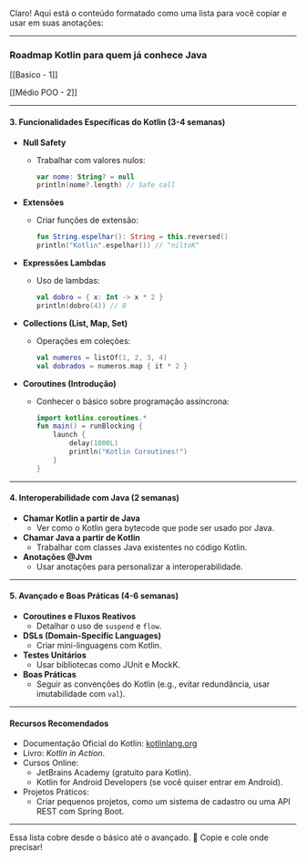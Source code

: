 Claro! Aqui está o conteúdo formatado como uma lista para você copiar e usar em suas anotações:

---

### **Roadmap Kotlin para quem já conhece Java**

[[Basico - 1]]

[[Médio POO - 2]]

---

#### **3. Funcionalidades Específicas do Kotlin (3-4 semanas)**

- **Null Safety**
    - Trabalhar com valores nulos:
        
        ```kotlin
        var nome: String? = null
        println(nome?.length) // Safe call
        ```
        
- **Extensões**
    - Criar funções de extensão:
        
        ```kotlin
        fun String.espelhar(): String = this.reversed()
        println("Kotlin".espelhar()) // "niltoK"
        ```
        
- **Expressões Lambdas**
    - Uso de lambdas:
        
        ```kotlin
        val dobro = { x: Int -> x * 2 }
        println(dobro(4)) // 8
        ```
        
- **Collections (List, Map, Set)**
    - Operações em coleções:
        
        ```kotlin
        val numeros = listOf(1, 2, 3, 4)
        val dobrados = numeros.map { it * 2 }
        ```
        
- **Coroutines (Introdução)**
    - Conhecer o básico sobre programação assíncrona:
        
        ```kotlin
        import kotlinx.coroutines.*
        fun main() = runBlocking {
            launch {
                delay(1000L)
                println("Kotlin Coroutines!")
            }
        }
        ```
        

---

#### **4. Interoperabilidade com Java (2 semanas)**

- **Chamar Kotlin a partir de Java**
    - Ver como o Kotlin gera bytecode que pode ser usado por Java.
- **Chamar Java a partir de Kotlin**
    - Trabalhar com classes Java existentes no código Kotlin.
- **Anotações @Jvm**
    - Usar anotações para personalizar a interoperabilidade.

---

#### **5. Avançado e Boas Práticas (4-6 semanas)**

- **Coroutines e Fluxos Reativos**
    - Detalhar o uso de `suspend` e `flow`.
- **DSLs (Domain-Specific Languages)**
    - Criar mini-linguagens com Kotlin.
- **Testes Unitários**
    - Usar bibliotecas como JUnit e MockK.
- **Boas Práticas**
    - Seguir as convenções do Kotlin (e.g., evitar redundância, usar imutabilidade com `val`).

---

#### **Recursos Recomendados**

- Documentação Oficial do Kotlin: [kotlinlang.org](https://kotlinlang.org/docs/home.html)
- Livro: _Kotlin in Action_.
- Cursos Online:
    - JetBrains Academy (gratuito para Kotlin).
    - Kotlin for Android Developers (se você quiser entrar em Android).
- Projetos Práticos:
    - Criar pequenos projetos, como um sistema de cadastro ou uma API REST com Spring Boot.

---

Essa lista cobre desde o básico até o avançado. 🚀 Copie e cole onde precisar!